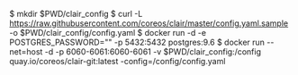 $ mkdir $PWD/clair_config
$ curl -L https://raw.githubusercontent.com/coreos/clair/master/config.yaml.sample -o $PWD/clair_config/config.yaml
$ docker run -d -e POSTGRES_PASSWORD="" -p 5432:5432 postgres:9.6
$ docker run --net=host -d -p 6060-6061:6060-6061 -v $PWD/clair_config:/config quay.io/coreos/clair-git:latest -config=/config/config.yaml